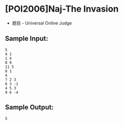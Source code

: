 # [POI2006]Naj-The Invasion
 - 题目 - Universal Online Judge


## Sample Input: 
```
5
4 1
1 4
8 9
11 5
8 1
4
7 2 3
6 3 -1
4 5 3
9 6 -4

```

## Sample Output: 
```
5

```

